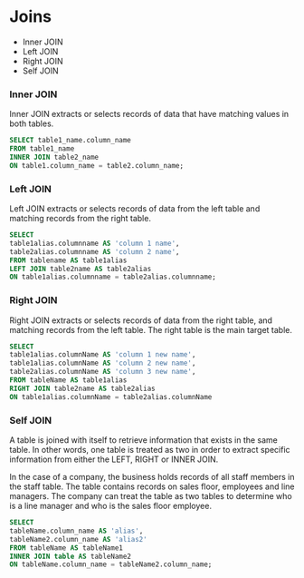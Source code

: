 # Joins

  + Inner JOIN
  + Left JOIN
  + Right JOIN
  + Self JOIN


### Inner JOIN

Inner JOIN extracts or selects records of data that have matching values in both tables.


```sql
SELECT table1_name.column_name
FROM table1_name
INNER JOIN table2_name
ON table1.column_name = table2.column_name;

```


### Left JOIN

Left JOIN extracts or selects records of data from the left table and matching records from the right table.


```sql
SELECT
table1alias.columnname AS 'column 1 name',
table2alias.columnname AS 'column 2 name',
FROM tablename AS table1alias
LEFT JOIN table2name AS table2alias
ON table1alias.columnname = table2alias.columnname;

```


### Right JOIN

Right JOIN extracts or selects records of data from the right table, and matching records from the left table. The right table is the main target table.


```sql
SELECT
table1alias.columnName AS 'column 1 new name',
table1alias.columnName AS 'column 2 new name',
table2alias.columnName AS 'column 3 new name',
FROM tableName AS table1alias
RIGHT JOIN table2name AS table2alias
ON table1alias.columnName = table2alias.columnName

```


### Self JOIN

A table is joined with itself to retrieve information that exists in the same table. In other words, one table is treated as two in order to extract specific information from either the LEFT, RIGHT or INNER JOIN.

In the case of a company, the business holds records of all staff members in the staff table. The table contains records on sales floor, employees and line managers. The company can treat the table as two tables to determine who is a line manager and who is the sales floor employee.

```sql
SELECT
tableName.column_name AS 'alias',
tableName2.column_name AS 'alias2'
FROM tableName AS tableName1
INNER JOIN table AS tableName2
ON tableName.column_name = tableName2.column_name;

```
